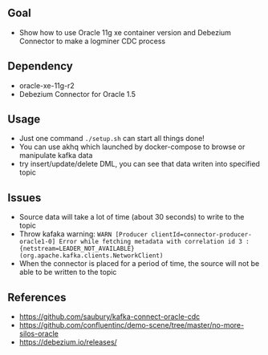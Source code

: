 ## Goal
- Show how to use Oracle 11g xe container version and Debezium Connector to make a logminer CDC process

## Dependency
- oracle-xe-11g-r2
- Debezium Connector for Oracle 1.5

## Usage
- Just one command `./setup.sh` can start all things done!
- You can use akhq which launched by docker-compose to browse or manipulate kafka data
- try insert/update/delete DML, you can see that data writen into specified topic

## Issues
- Source data will take a lot of time (about 30 seconds) to write to the topic
- Throw kafaka warning: `WARN [Producer clientId=connector-producer-oracle1-0] Error while fetching metadata with correlation id 3 : {netstream=LEADER_NOT_AVAILABLE} (org.apache.kafka.clients.NetworkClient)`
- When the connector is placed for a period of time, the source will not be able to be written to the topic

## References
- https://github.com/saubury/kafka-connect-oracle-cdc
- https://github.com/confluentinc/demo-scene/tree/master/no-more-silos-oracle
- https://debezium.io/releases/
